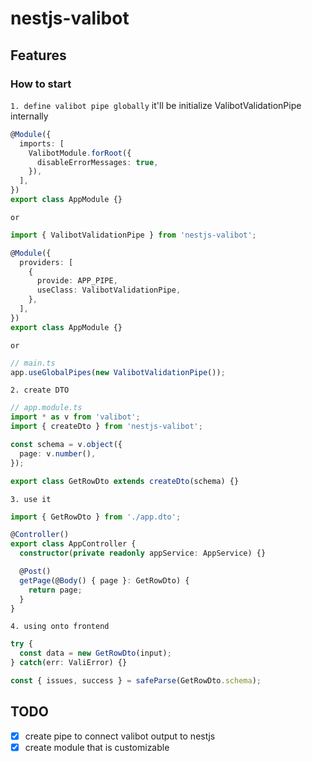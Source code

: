 # nestjs-valibot
## Features
### How to start
`1. define valibot pipe globally`
it'll be initialize ValibotValidationPipe internally
```ts
@Module({
  imports: [
    ValibotModule.forRoot({
      disableErrorMessages: true,
    }),
  ],
})
export class AppModule {}
```
`or`
```ts
import { ValibotValidationPipe } from 'nestjs-valibot';

@Module({
  providers: [
    {
      provide: APP_PIPE,
      useClass: ValibotValidationPipe,
    },
  ],
})
export class AppModule {}
```
`or`
```ts
// main.ts
app.useGlobalPipes(new ValibotValidationPipe());
```
`2. create DTO`
```ts
// app.module.ts
import * as v from 'valibot';
import { createDto } from 'nestjs-valibot';

const schema = v.object({
  page: v.number(),
});

export class GetRowDto extends createDto(schema) {}
```

`3. use it`
```ts
import { GetRowDto } from './app.dto';

@Controller()
export class AppController {
  constructor(private readonly appService: AppService) {}

  @Post()
  getPage(@Body() { page }: GetRowDto) {
    return page;
  }
}
```
`4. using onto frontend`
```ts
try {
  const data = new GetRowDto(input);
} catch(err: ValiError) {}
```
```ts
const { issues, success } = safeParse(GetRowDto.schema);
```

## TODO
- [x] create pipe to connect valibot output to nestjs
- [x] create module that is customizable